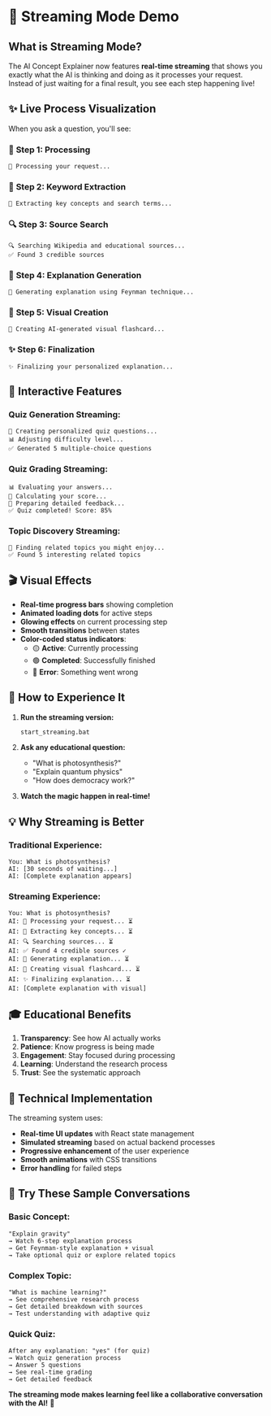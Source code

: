 # 🌊 Streaming Mode Demo

## What is Streaming Mode?

The AI Concept Explainer now features **real-time streaming** that shows you exactly what the AI is thinking and doing as it processes your request. Instead of just waiting for a final result, you see each step happening live!

## ✨ Live Process Visualization

When you ask a question, you'll see:

### 📝 **Step 1: Processing**
```
🧠 Processing your request...
```

### 📝 **Step 2: Keyword Extraction**
```
📝 Extracting key concepts and search terms...
```

### 🔍 **Step 3: Source Search**
```
🔍 Searching Wikipedia and educational sources...
✅ Found 3 credible sources
```

### 🤖 **Step 4: Explanation Generation**
```
🤖 Generating explanation using Feynman technique...
```

### 🎨 **Step 5: Visual Creation**
```
🎨 Creating AI-generated visual flashcard...
```

### ✨ **Step 6: Finalization**
```
✨ Finalizing your personalized explanation...
```

## 🎯 Interactive Features

### **Quiz Generation Streaming:**
```
🎯 Creating personalized quiz questions...
📊 Adjusting difficulty level...
✅ Generated 5 multiple-choice questions
```

### **Quiz Grading Streaming:**
```
📊 Evaluating your answers...
🧮 Calculating your score...
📝 Preparing detailed feedback...
✅ Quiz completed! Score: 85%
```

### **Topic Discovery Streaming:**
```
🔗 Finding related topics you might enjoy...
✅ Found 5 interesting related topics
```

## 🎬 Visual Effects

- **Real-time progress bars** showing completion
- **Animated loading dots** for active steps
- **Glowing effects** on current processing step
- **Smooth transitions** between states
- **Color-coded status indicators**:
  - 🟡 **Active**: Currently processing
  - 🟢 **Completed**: Successfully finished
  - 🔴 **Error**: Something went wrong

## 🚀 How to Experience It

1. **Run the streaming version:**
   ```cmd
   start_streaming.bat
   ```

2. **Ask any educational question:**
   - "What is photosynthesis?"
   - "Explain quantum physics"
   - "How does democracy work?"

3. **Watch the magic happen in real-time!**

## 💡 Why Streaming is Better

### **Traditional Experience:**
```
You: What is photosynthesis?
AI: [30 seconds of waiting...]
AI: [Complete explanation appears]
```

### **Streaming Experience:**
```
You: What is photosynthesis?
AI: 🧠 Processing your request... ⏳
AI: 📝 Extracting key concepts... ⏳  
AI: 🔍 Searching sources... ⏳
AI: ✅ Found 4 credible sources ✓
AI: 🤖 Generating explanation... ⏳
AI: 🎨 Creating visual flashcard... ⏳
AI: ✨ Finalizing explanation... ⏳
AI: [Complete explanation with visual]
```

## 🎓 Educational Benefits

1. **Transparency**: See how AI actually works
2. **Patience**: Know progress is being made
3. **Engagement**: Stay focused during processing
4. **Learning**: Understand the research process
5. **Trust**: See the systematic approach

## 🔧 Technical Implementation

The streaming system uses:
- **Real-time UI updates** with React state management
- **Simulated streaming** based on actual backend processes
- **Progressive enhancement** of the user experience
- **Smooth animations** with CSS transitions
- **Error handling** for failed steps

## 💬 Try These Sample Conversations

### **Basic Concept:**
```
"Explain gravity"
→ Watch 6-step explanation process
→ Get Feynman-style explanation + visual
→ Take optional quiz or explore related topics
```

### **Complex Topic:**
```
"What is machine learning?"
→ See comprehensive research process
→ Get detailed breakdown with sources
→ Test understanding with adaptive quiz
```

### **Quick Quiz:**
```
After any explanation: "yes" (for quiz)
→ Watch quiz generation process
→ Answer 5 questions
→ See real-time grading
→ Get detailed feedback
```

**The streaming mode makes learning feel like a collaborative conversation with the AI!** 🤝